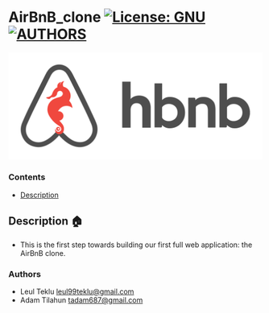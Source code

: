 # AirBnB_clone [![License: GNU](https://img.shields.io/badge/License-GNU-yellow.svg)](https://github.com/leul99teklu/AirBnB_clone/blob/main/LICENSE)[![AUTHORS](https://img.shields.io/badge/AUTHORS-blue.svg)](https://github.com/leul99teklu/AirBnB_clone/blob/main/AUTHORS)
![HBnB Logo](./image/hbnb_logo.png)


### Contents

- [Description](#Description)

## Description :house:
* This is the first step towards building our first full web application: the AirBnB clone.


### Authors
* Leul Teklu <leul99teklu@gmail.com>
* Adam Tilahun <tadam687@gmail.com>
